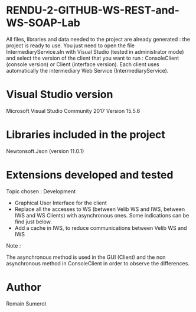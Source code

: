 # RENDU-2-GITHUB-WS-REST-and-WS-SOAP-Lab

All files, libraries and data needed to the project are already generated : the project is ready to use.
You just need to open the file IntermediaryService.sln with Visual Studio (tested in administrator mode)
and select the version of the client that you want to run : ConsoleClient (console version) or Client (interface version).
Each client uses automatically the intermediary Web Service (IntermediaryService).

# Visual Studio version

Microsoft Visual Studio Community 2017
Version 15.5.6

# Libraries included in the project

Newtonsoft.Json (version 11.0.1)

# Extensions developed and tested

Topic chosen : Development

- Graphical User Interface for the client
- Replace all the accesses to WS (between Velib WS and IWS, between IWS and WS Clients) with asynchronous ones. Some indications can be find just below.
- Add a cache in IWS, to reduce communications between Velib WS and IWS

Note :

The asynchronous method is used in the GUI (Client) and the non asynchronous method in ConsoleClient in order to observe the differences.

# Author

Romain Sumerot